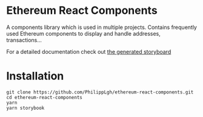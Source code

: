 # Ethereum React Components
A components library which is used in multiple projects.
Contains frequently used Ethereum components to display and handle addresses, transactions...

For a detailed documentation check out [the generated storyboard](https://philipplgh.github.io/ethereum-react-components/docs)


# Installation
```
git clone https://github.com/PhilippLgh/ethereum-react-components.git
cd ethereum-react-components
yarn
yarn storybook
```
